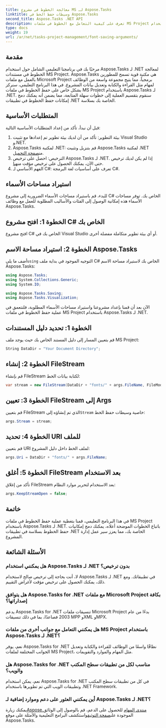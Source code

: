 ```yaml
---
title: معالجة الخطوط في مشروع MS لـ Aspose.Tasks
linktitle: وسيطات حفظ الخط في Aspose.Tasks
second_title: Aspose.Tasks .NET API
description: تعرف على كيفية التعامل مع الخطوط في ملفات MS Project باستخدام Aspose.Tasks لـ .NET. دليل خطوة بخطوة للمطورين.
type: docs
weight: 19
url: /ar/net/tasks-project-management/font-saving-arguments/
---
```

## مقدمة
مرحبًا بك في برنامجنا التعليمي الشامل حول استخدام Aspose.Tasks لـ .NET لمعالجة الخطوط في مستندات MS Project. Aspose.Tasks هي مكتبة قوية تسمح للمطورين بالعمل مع ملفات Microsoft Project برمجياً، مما يتيح مجموعة واسعة من الوظائف لمهام مثل القراءة والكتابة وتعديل بيانات المشروع.
في هذا البرنامج التعليمي، سنركز بشكل خاص على حفظ الخطوط في ملفات MS Project باستخدام Aspose.Tasks لـ .NET. سنقوم بتقسيم العملية إلى خطوات سهلة المتابعة، مما يضمن أنه يمكنك دمج إمكانات حفظ الخطوط في تطبيقات .NET الخاصة بك بسلاسة.
## المتطلبات الأساسية
قبل أن نبدأ، تأكد من إعداد المتطلبات الأساسية التالية:
1. بيئة التطوير: تأكد من أن لديك بيئة تطوير تم إعدادها مع تثبيت Visual Studio و.NET.
2.  Aspose.Tasks لمكتبة .NET: قم بتنزيل وتثبيت Aspose.Tasks لمكتبة .NET من[صفحة التحميل](https://releases.aspose.com/tasks/net/).
3.  الترخيص: احصل على ترخيص Aspose.Tasks لـ .NET. إذا لم يكن لديك ترخيص حتى الآن، يمكنك الحصول على ترخيص مؤقت من[هنا](https://purchase.aspose.com/temporary-license/).
4. الفهم الأساسي لـ C#: تعرف على أساسيات لغة البرمجة C#.

## استيراد مساحات الأسماء
للبدء، قم باستيراد مساحات الأسماء الضرورية إلى مشروع C# الخاص بك. توفر مساحات الأسماء هذه إمكانية الوصول إلى الفئات والأساليب المطلوبة للعمل مع وظائف Aspose.Tasks.
## الخطوة 1: افتح مشروع C# الخاص بك
افتح مشروع C# الخاص بك في Visual Studio أو أي بيئة تطوير متكاملة مفضلة أخرى.
## الخطوة 2: استيراد مساحة الاسم Aspose.Tasks
 أضف ما يلي`using` التوجيه الموجود في بداية ملف C# الخاص بك لاستيراد مساحة الاسم Aspose.Tasks:
```csharp
using Aspose.Tasks;
using System.Collections.Generic;
using System.IO;

using Aspose.Tasks.Saving;
using Aspose.Tasks.Visualization;
```

الآن بعد أن قمنا بإعداد مشروعنا واستيراد مساحات الأسماء المطلوبة، فلنتعمق في عملية حفظ الخطوط في ملفات MS Project باستخدام Aspose.Tasks لـ .NET.
## الخطوة 1: تحديد دليل المستندات
قم بتعيين المسار إلى دليل المستند الخاص بك حيث يوجد ملف MS Project:
```csharp
String DataDir = "Your Document Directory";
```
## الخطوة 2: إنشاء FileStream
قم بإنشاء FileStream لكتابة بيانات الخط:
```csharp
var stream = new FileStream(DataDir + "fonts/" + args.FileName, FileMode.Create);
```
## الخطوة 3: تعيين FileStream إلى Args
 قم بتعيين FileStream الذي تم إنشاؤه إلى`Stream` خاصية وسيطات حفظ الخط:
```csharp
args.Stream = stream;
```
## الخطوة 4: تحديد URI للملف
قم بتعيين URI لملف الخط داخل دليل المشروع:
```csharp
args.Uri = DataDir + "fonts/" + args.FileName;
```
## الخطوة 5: أغلق FileStream بعد الاستخدام
تأكد من إغلاق FileStream بعد الاستخدام لتحرير موارد النظام:
```csharp
args.KeepStreamOpen = false;
```

## خاتمة
في هذا البرنامج التعليمي، قمنا بتغطية عملية حفظ الخطوط في ملفات MS Project باستخدام Aspose.Tasks لـ .NET. باتباع الخطوات الموضحة أعلاه، يمكنك دمج إمكانيات حفظ الخطوط بسلاسة في تطبيقات .NET الخاصة بك، مما يعزز سير عمل إدارة المشروع.
## الأسئلة الشائعة
### هل يمكنني استخدام Aspose.Tasks لـ .NET بدون ترخيص؟
لا، أنت بحاجة إلى ترخيص صالح لاستخدام Aspose.Tasks لـ .NET في تطبيقاتك. ومع ذلك، يمكنك الحصول على ترخيص مؤقت لأغراض التقييم.
### هل يتوافق Aspose.Tasks for .NET مع ملفات Microsoft Project بكافة إصداراتها؟
يدعم Aspose.Tasks for .NET تنسيقات ملفات Microsoft Project بدءًا من عام 2003 فصاعدًا، بما في ذلك تنسيقات MPP وXML وMPX.
### هل يمكنني التعامل مع جوانب أخرى من ملفات MS Project باستخدام Aspose.Tasks لـ .NET؟
نعم، يوفر Aspose.Tasks for .NET نطاقًا واسعًا من الوظائف للقراءة والكتابة وتعديل الجوانب المختلفة لملفات MS Project، مثل المهام والموارد والتقويمات.
### هل Aspose.Tasks for .NET مناسب لكل من تطبيقات سطح المكتب والويب؟
نعم، يمكن استخدام Aspose.Tasks for .NET في كل من تطبيقات سطح المكتب وتطبيقات الويب التي تم تطويرها باستخدام .NET Framework.
### أين يمكنني العثور على دعم وموارد إضافية لـ Aspose.Tasks لـ .NET؟
 يمكنك زيارة[Aspose.منتدى المهام](https://forum.aspose.com/c/tasks/15) للحصول على الدعم، قم بالوصول إلى الوثائق الموجودة على[صفحة التوثيق](https://reference.aspose.com/tasks/net/)واستكشف البرامج التعليمية والأمثلة على موقع Aspose.Tasks.